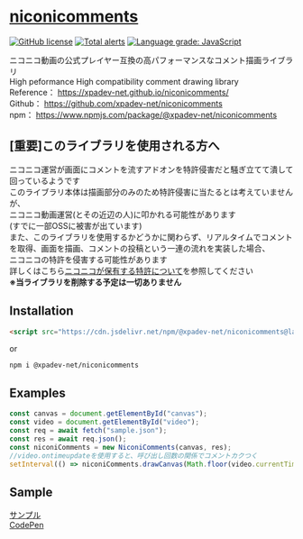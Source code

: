 # [niconicomments](https://xpadev.net/niconicomments/)
[![GitHub license](https://img.shields.io/badge/license-MIT-blue.svg)](https://github.com/xpadev-net/niconicomments/blob/master/LICENSE)
[![Total alerts](https://img.shields.io/lgtm/alerts/g/xpadev-net/niconicomments.svg?logo=lgtm&logoWidth=18)](https://lgtm.com/projects/g/xpadev-net/niconicomments/alerts/)
[![Language grade: JavaScript](https://img.shields.io/lgtm/grade/javascript/g/xpadev-net/niconicomments.svg?logo=lgtm&logoWidth=18)](https://lgtm.com/projects/g/xpadev-net/niconicomments/context:javascript)

ニコニコ動画の公式プレイヤー互換の高パフォーマンスなコメント描画ライブラリ   
High peformance High compatibility comment drawing library  
Reference： https://xpadev-net.github.io/niconicomments/  
Github： https://github.com/xpadev-net/niconicomments  
npm： https://www.npmjs.com/package/@xpadev-net/niconicomments

## [重要]このライブラリを使用される方へ
ニコニコ運営が画面にコメントを流すアドオンを特許侵害だと騒ぎ立てて潰して回っているようです  
このライブラリ本体は描画部分のみのため特許侵害に当たるとは考えていませんが、  
ニコニコ動画運営(とその近辺の人)に叩かれる可能性があります  
(すでに一部OSSに被害が出ています)  
また、このライブラリを使用するかどうかに関わらず、リアルタイムでコメントを取得、画面を描画、コメントの投稿という一連の流れを実装した場合、  
ニコニコの特許を侵害する可能性があります  
詳しくはこちら[ニコニコが保有する特許について](./ABOUT_PATENT.md)を参照してください  
**※当ライブラリを削除する予定は一切ありません**

## Installation
```html
<script src="https://cdn.jsdelivr.net/npm/@xpadev-net/niconicomments@latest/dist/bundle.min.js"></script>
```
or
```
npm i @xpadev-net/niconicomments
```

## Examples
```javascript
const canvas = document.getElementById("canvas");
const video = document.getElementById("video");
const req = await fetch("sample.json");
const res = await req.json();
const niconiComments = new NiconiComments(canvas, res);
//video.ontimeupdateを使用すると、呼び出し回数の関係でコメントカクつく
setInterval(() => niconiComments.drawCanvas(Math.floor(video.currentTime * 100)), 10);
```

## Sample
[サンプル](https://xpadev.net/niconicomments/sample.html)  
[CodePen](https://codepen.io/xpadev-net/pen/mdBdQmX)  
